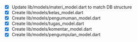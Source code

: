 - [x] Update lib/models/materi_model.dart to match DB structure
- [x] Create lib/models/kelas_model.dart
- [x] Create lib/models/pengumuman_model.dart
- [x] Create lib/models/tugas_model.dart
- [x] Create lib/models/komentar_model.dart
- [x] Create lib/models/pengumpulan_model.dart

